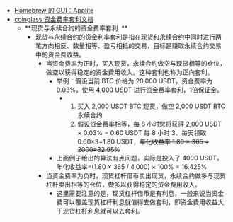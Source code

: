 - [Homebrew 的 GUI：Applite](https://github.com/milanvarady/Applite)
- [coinglass 资金费率套利文档](https://www.coinglass.com/zh/FrArbitrage)
	- **现货与永续合约的资金费率套利  **
		- 现货与永续合约的资金利率套利是指在现货和永续合约中同时进行两笔方向相反、数量相等、盈亏相抵的交易，目标是赚取永续合约交易中的资金费收益。
			- 当资金费率为正时，买入现货，永续合约做空与现货相等的仓位，做空以获得稳定的资金费用收入。这种套利也称为正向套利。
				- 举例：假设当前 BTC 价格为 20,000 USDT，资金费率为 0.03%，使用 4,000 USDT 进行资金费率套利，1倍保证金。
					- 1. 买入 2,000 USDT BTC 现货，做空 2,000 USDT BTC 永续合约
					  2. 假设资金费率相等，每 8 小时您将获得 2,000 USDT × 0.03% = 0.60 USDT 每 8 小时
					  3、每天领取 0.60×3=1.80 USDT，~~年化收益率 1.80 × 365 ÷ 2000=32.95%~~
				- 上面例子给出的算法有点问题，实际是投入了 4000 USDT，年化收益率=(1.80 × 365 / 4,000) × 100% = 16.425%
			- 当资金费率为负时，现货杠杆借币卖出现货，永续合约做多与现货杠杆卖出相等的仓位，做多以获得稳定的资金费用收入。
				- 这里需要注意的是，现货杠杆借币是有利息，一般来说当资金费可以覆盖现货杠杆利息就值得去做套利，即资金费用收益大于现货杠杆利息就可以去套利。